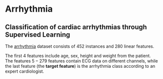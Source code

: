# Arrhythmia
## Classification of cardiac arrhythmias through Supervised Learning

The [arrhythmia](https://archive.ics.uci.edu/dataset/5/arrhythmia) dataset consists of $452$ instances and $280$ linear features.

The first $4$ features include age, sex, height and weight from the patient. The features $5-279$ features contain ECG data on different channels, while the last feature (the **target feature**) is the arrhythmia class according to an expert cardiologist. 
